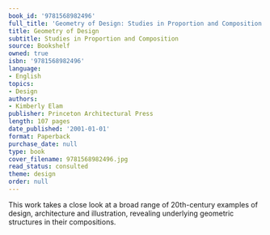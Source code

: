 ```yaml
---
book_id: '9781568982496'
full_title: 'Geometry of Design: Studies in Proportion and Composition'
title: Geometry of Design
subtitle: Studies in Proportion and Composition
source: Bookshelf
owned: true
isbn: '9781568982496'
language:
- English
topics:
- Design
authors:
- Kimberly Elam
publisher: Princeton Architectural Press
length: 107 pages
date_published: '2001-01-01'
format: Paperback
purchase_date: null
type: book
cover_filename: 9781568982496.jpg
read_status: consulted
theme: design
order: null
---
```

This work takes a close look at a broad range of 20th-century examples of design, architecture and illustration, revealing underlying geometric structures in their compositions.

